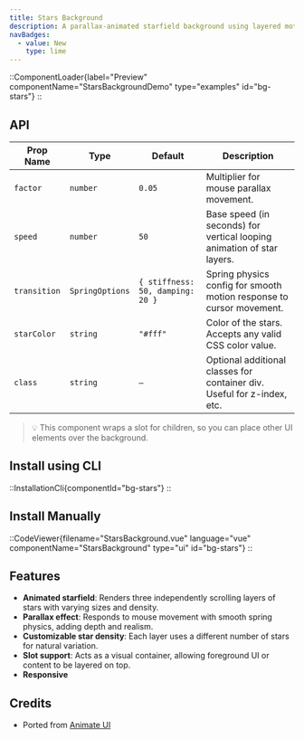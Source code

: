 ```yaml
---
title: Stars Background
description: A parallax-animated starfield background using layered motion and randomized star positions.
navBadges:
  - value: New
    type: lime
---
```


::ComponentLoader{label="Preview" componentName="StarsBackgroundDemo" type="examples" id="bg-stars"}
::

## API

| Prop Name    | Type            | Default                          | Description                                                             |
| ------------ | --------------- | -------------------------------- | ----------------------------------------------------------------------- |
| `factor`     | `number`        | `0.05`                           | Multiplier for mouse parallax movement.                                 |
| `speed`      | `number`        | `50`                             | Base speed (in seconds) for vertical looping animation of star layers.  |
| `transition` | `SpringOptions` | `{ stiffness: 50, damping: 20 }` | Spring physics config for smooth motion response to cursor movement.    |
| `starColor`  | `string`        | `"#fff"`                         | Color of the stars. Accepts any valid CSS color value.                  |
| `class`      | `string`        | `—`                              | Optional additional classes for container div. Useful for z-index, etc. |

> 💡 This component wraps a slot for children, so you can place other UI elements over the background.

## Install using CLI

::InstallationCli{componentId="bg-stars"}
::

## Install Manually

::CodeViewer{filename="StarsBackground.vue" language="vue" componentName="StarsBackground" type="ui" id="bg-stars"}
::

## Features

- **Animated starfield**: Renders three independently scrolling layers of stars with varying sizes and density.
- **Parallax effect**: Responds to mouse movement with smooth spring physics, adding depth and realism.
- **Customizable star density**: Each layer uses a different number of stars for natural variation.
- **Slot support**: Acts as a visual container, allowing foreground UI or content to be layered on top.
- **Responsive**

## Credits

- Ported from [Animate UI](https://animate-ui.com/docs/backgrounds/stars)
